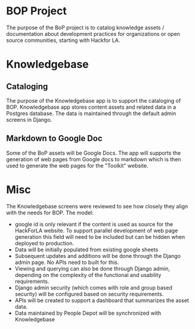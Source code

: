 # BOP Project

The purpose of the BoP project is to catalog knowledge assets / documentation about development practices for organizations or open source communities, starting with Hackfor LA.

# Knowledgebase

## Cataloging
The purpose of the Knowledgebase app is to support the cataloging of BOP.  Knowledgebase app stores content assets and related data in a Postgres database.  The data is maintained through the default admin screens in Django.  

## Markdown to Google Doc
Some of the BoP assets will be Google Docs.  The app will supports the generation of web pages from Google docs to markdown which is then used to generate the web pages for the "Toolkit" website.  


# Misc
The Knowledgebase screens were reviewed to see how closely they align with the needs for BOP.  The model:
  - google id is only relevant if the content is used as source for the HackForLA website.  To support parallel development of web page generation this field will need to be included but can be hidden when deployed to production.
- Data will be initially populated from existing google sheets
- Subsequent updates and additions will be done through the Django admin page.  No APIs need to built for this.
- Viewing and querying can also be done through Django admin, depending on the complexity of the functional and usability requirements.
- Django admin security (which comes with role and group based security) will be configured based on security requirements.
- APIs will be created to support a dashboard that summarizes the asset data.
- Data maintained by People Depot will be synchronized with Knowledgebase